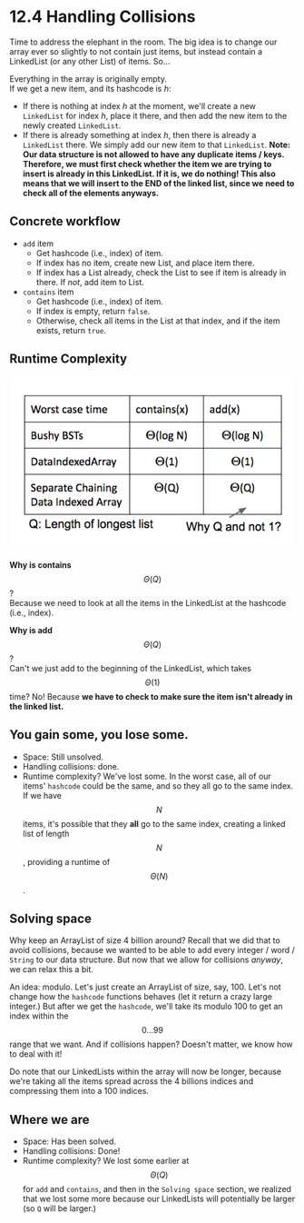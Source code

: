 # 12.4 Handling Collisions

Time to address the elephant in the room. The big idea is to change our array ever so slightly to not contain just items, but instead contain a LinkedList \(or any other List\) of items. So...

Everything in the array is originally empty.  
If we get a new item, and its hashcode is $h$:

* If there is nothing at index $h$ at the moment, we'll create a new `LinkedList` for index $h$, place it there, and then add the new item to the newly created `LinkedList`. 
* If there is already something at index $h$, then there is already a `LinkedList` there. We simply add our new item to that `LinkedList`. **Note: Our data structure is not allowed to have any duplicate items / keys. Therefore, we must first check whether the item we are trying to insert is already in this LinkedList. If it is, we do nothing! This also means that we will insert to the END of the linked list, since we need to check all of the elements anyways.**

## Concrete workflow

* `add` item
  * Get hashcode \(i.e., index\) of item.
  * If index has no item, create new List, and place item there.
  * If index has a List already, check the List to see if item is already in there. If _not_, add item to List. 
* `contains` item
  * Get hashcode \(i.e., index\) of item. 
  * If index is empty, return `false`. 
  * Otherwise, check all items in the List at that index, and if the item exists, return `true`. 

## Runtime Complexity

![](../.gitbook/assets/Screen%20Shot%202019-03-08%20at%201.19.34%20PM.png)

**Why is contains** $$\Theta(Q)$$?  
Because we need to look at all the items in the LinkedList at the hashcode \(i.e., index\).

**Why is add** $$\Theta(Q)$$?  
Can't we just add to the beginning of the LinkedList, which takes $$\Theta(1)$$ time? No! Because **we have to check to make sure the item isn't already in the linked list.**

## You gain some, you lose some.

* Space: Still unsolved. 
* Handling collisions: done. 
* Runtime complexity? We've lost some. In the worst case, all of our items' `hashcode` could be the same, and so they all go to the same index. If we have $$N$$ items, it's possible that they **all** go to the same index, creating a linked list of length $$N$$, providing a runtime of $$\Theta(N)$$. 

## Solving space

Why keep an ArrayList of size 4 billion around? Recall that we did that to avoid collisions, because we wanted to be able to add every integer / word / `String` to our data structure. But now that we allow for collisions _anyway_, we can relax this a bit.

An idea: modulo. Let's just create an ArrayList of size, say, 100. Let's not change how the `hashcode` functions behaves \(let it return a crazy large integer.\) But after we get the `hashcode`, we'll take its modulo 100 to get an index within the $$0\ldots99$$ range that we want. And if collisions happen? Doesn't matter, we know how to deal with it!

Do note that our LinkedLists within the array will now be longer, because we're taking all the items spread across the 4 billions indices and compressing them into a 100 indices.

## Where we are

* Space: Has been solved.
* Handling collisions: Done!
* Runtime complexity? We lost some earlier at $$\Theta(Q)$$ for `add` and `contains`, and then in the `Solving space` section, we realized that we lost some more because our LinkedLists will potentially be larger \(so `Q` will be larger.\) 

